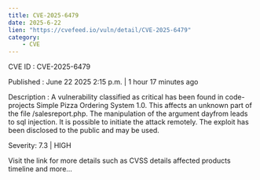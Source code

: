 ```yaml
---
title: CVE-2025-6479
date: 2025-6-22
lien: "https://cvefeed.io/vuln/detail/CVE-2025-6479"
category:
    - CVE
---
```


CVE ID : CVE-2025-6479

Published :  June 22
2025
2:15 p.m. | 1 hour
17 minutes ago

Description : A vulnerability classified as critical has been found in code-projects Simple Pizza Ordering System 1.0. This affects an unknown part of the file /salesreport.php. The manipulation of the argument dayfrom leads to sql injection. It is possible to initiate the attack remotely. The exploit has been disclosed to the public and may be used.

Severity: 7.3 | HIGH

Visit the link for more details
such as CVSS details
affected products
timeline
and more...
